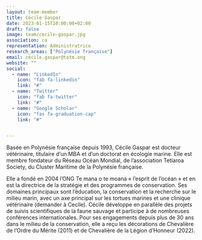 ```yaml
---
layout: team-member
title: Cécile Gaspar
date: 2023-01-15T10:00:00+02:00
draft: false
image: team/cecile-gaspar.jpg
association: ca
representation: Administratrice
research_areas: ["Polynésie française"]
email: cecile.gaspar@totm.ong
website: ""
social:
  - name: "LinkedIn"
    icon: "fab fa-linkedin"
    link: "#"
  - name: "Twitter"
    icon: "fab fa-twitter"
    link: "#"
  - name: "Google Scholar"
    icon: "fas fa-graduation-cap"
    link: "#"


---
```


Basée en Polynésie française depuis 1993, Cécile Gaspar est docteur vétérinaire, titulaire d’un MBA et d’un doctorat en écologie marine. Elle est membre fondateur du Réseau Océan Mondial, de l’association Tetiaroa Society, du Cluster Maritime de la Polynésie française. 

Elle a fondé en 2004 l’ONG Te mana o te moana « l’esprit de l’océan » et en est la directrice de la stratégie et des programmes de conservation. Ses domaines principaux sont l’éducation, la conservation et la recherche sur le milieu marin, avec un axe principal sur les tortues marines et une clinique vétérinaire (demander à Cecile). Cécile développe en parallèle des projets de suivis scientifiques de la faune sauvage et participe à de nombreuses conférences internationales. Pour ses engagements depuis plus de 30 ans dans le milieu de la conservation, elle a reçu les décorations de Chevalière de l’Ordre du Mérite (2011) et de Chevalière de la Légion d’Honneur (2022). 